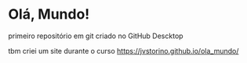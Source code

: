 # Olá, Mundo!
 primeiro repositório em git criado no GitHub Descktop

 tbm criei um site durante o curso
 https://jvstorino.github.io/ola_mundo/

